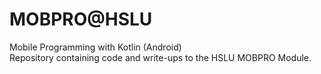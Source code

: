 # MOBPRO@HSLU
Mobile Programming with Kotlin (Android)<br>
Repository containing code and write-ups to the HSLU MOBPRO Module.

